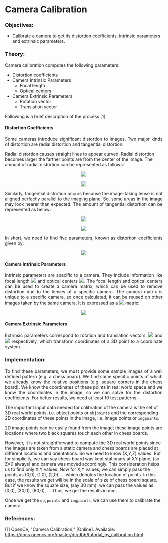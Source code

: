 # Camera Calibration

### Objectives:
* Calibrate a camera to get its distortion coefficients, intrinsic parameters and extrinsic parameters.

### Theory:
Camera calibration computes the following parameters:
* Distortion coefficients
* Camera Intrinsic Parameters
    * Focal length
    * Optical centers
* Camera Extrinsic Parameters
    * Rotation vector
    * Translation vector

Following is a brief description of the process [1].

#### Distortion Coefficients
<p align="justify">
Some cameras introduce significant distortion to images. Two major kinds of distortion are radial distortion and tangential distortion.

Radial distortion causes straight lines to appear curved. Radial distortion becomes larger the farther points are from the center of the image. The amount of radial distortion can be represented as follows:
</p>

<p align="center">
<img src="https://render.githubusercontent.com/render/math?math=x_%7Bdistorted%7D%20%3D%20x(%201%20%2B%20k_1%20r%5E2%20%2B%20k_2%20r%5E4%20%2B%20k_3%20r%5E6)">
</p>
<p align="center">
<img src="https://render.githubusercontent.com/render/math?math=y_%7Bdistorted%7D%20%3D%20y(%201%20%2B%20k_1%20r%5E2%20%2B%20k_2%20r%5E4%20%2B%20k_3%20r%5E6)">
</p>

<p align="justify">
Similarly, tangential distortion occurs because the image-taking lense is not aligned perfectly parallel to the imaging plane. So, some areas in the image may look nearer than expected. The amount of tangential distortion can be represented as below:
</p>

<p align="center">
<img src="https://render.githubusercontent.com/render/math?math=x_%7Bdistorted%7D%20%3D%20x%20%2B%20%5B%202p_1xy%20%2B%20p_2(r%5E2%2B2x%5E2)%5D">
</p>
<p align="center">
<img src="https://render.githubusercontent.com/render/math?math=y_%7Bdistorted%7D%20%3D%20y%20%2B%20%5B%20p_1(r%5E2%2B%202y%5E2)%2B%202p_2xy%5D">
</p>

<p align="justify">
In short, we need to find five parameters, known as distortion coefficients given by:
</p>

<p align="center">
<img src="https://render.githubusercontent.com/render/math?math=dist%20%3D%20(k_1%20%5Chspace%7B10pt%7D%20k_2%20%5Chspace%7B10pt%7D%20p_1%20%5Chspace%7B10pt%7D%20p_2%20%5Chspace%7B10pt%7D%20k_3)">
</p>

#### Camera Intrinsic Parameters

<p align="justify">
Intrinsic parameters are specific to a camera. They include information like focal length <img src="https://render.githubusercontent.com/render/math?math=(f_x%2Cf_y)"> and optical centers <img src="https://render.githubusercontent.com/render/math?math=(c_x%2Cc_y)">. The focal length and optical centers can be used to create a camera matrix, which can be used to remove distortion due to the lenses of a specific camera. The camera matrix is unique to a specific camera, so once calculated, it can be reused on other images taken by the same camera. It is expressed as a <img src="https://render.githubusercontent.com/render/math?math=3%20%5Ctimes%203"> matrix:
</p>

<p align="center">
<img src="https://render.githubusercontent.com/render/math?math=mtx%20%3D%20%5Cleft%20%5B%20%5Cbegin%7Bmatrix%7D%20f_x%20%26%200%20%26%20c_x%20%5C%5C%200%20%26%20f_y%20%26%20c_y%20%5C%5C%200%20%26%200%20%26%201%20%5Cend%7Bmatrix%7D%20%5Cright%20%5D">
</p>

#### Camera Extrinsic Parameters

<p align="justify">
Extrinsic parameters correspond to rotation and translation vectors, <img src="https://render.githubusercontent.com/render/math?math=r_%7Bvecs%7D"> and <img src="https://render.githubusercontent.com/render/math?math=t_%7Bvecs%7D"> respectively, which transform coordinates of a 3D point to a coordinate system.
</p>

### Implementation:

<p align="justify">
To find these parameters, we must provide some sample images of a well defined pattern (e.g. a chess board). We find some specific points of which we already know the relative positions (e.g. square corners in the chess board). We know the coordinates of these points in real world space and we know the coordinates in the image, so we can solve for the distortion coefficients. For better results, we need at least 10 test patterns.

The important input data needed for calibration of the camera is the set of 3D real world points, i.e. object points or `objpoints` and the corresponding 2D coordinates of these points in the image, i.e. image points or `imgpoints`. 

2D image points can be easily found from the image; these image points are locations where two black squares touch each other in chess boards.

However, it is not straightforward to compute the 3D real world points since the images are taken from a static camera and chess boards are placed at different locations and orientations. So we need to know (X,Y,Z) values. But for simplicity, we can say chess board was kept stationary at XY plane, (so Z=0 always) and camera was moved accordingly. This consideration helps us to find only X,Y values. Now for X,Y values, we can simply pass the points as (0,0), (1,0), (2,0), ... which denotes the location of points. In this case, the results we get will be in the scale of size of chess board square. But if we know the square size, (say 30 mm), we can pass the values as (0,0), (30,0), (60,0), ... Thus, we get the results in mm.

Once we get the `objpoints` and `imgpoints`, we can use them to calibrate the camera.
</p>

### References:

[1] OpenCV, \"Camera Calibration,\" [Online]. Available: https://docs.opencv.org/master/dc/dbb/tutorial_py_calibration.html
